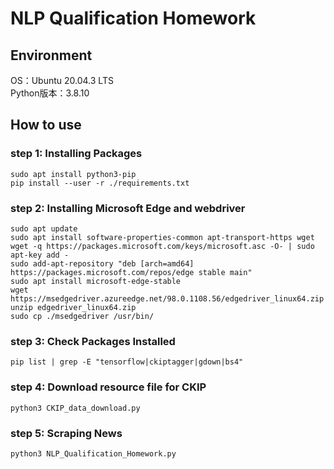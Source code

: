 # NLP Qualification Homework
## Environment
OS：Ubuntu 20.04.3 LTS  
Python版本：3.8.10 

## How to use
### step 1: Installing Packages
```
sudo apt install python3-pip
pip install --user -r ./requirements.txt
```

### step 2: Installing Microsoft Edge and webdriver
```
sudo apt update
sudo apt install software-properties-common apt-transport-https wget
wget -q https://packages.microsoft.com/keys/microsoft.asc -O- | sudo apt-key add -
sudo add-apt-repository "deb [arch=amd64] https://packages.microsoft.com/repos/edge stable main"
sudo apt install microsoft-edge-stable
wget https://msedgedriver.azureedge.net/98.0.1108.56/edgedriver_linux64.zip
unzip edgedriver_linux64.zip
sudo cp ./msedgedriver /usr/bin/
```

### step 3: Check Packages Installed
```
pip list | grep -E "tensorflow|ckiptagger|gdown|bs4"
```

### step 4: Download resource file for CKIP
```
python3 CKIP_data_download.py 
```

### step 5: Scraping News
```
python3 NLP_Qualification_Homework.py
```


